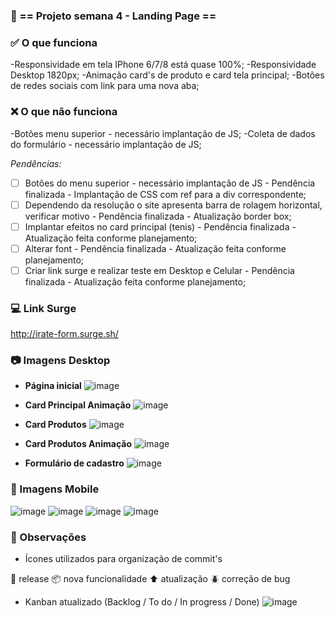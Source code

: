 ###  :office: == Projeto semana 4 - Landing Page ==

###  :white_check_mark: O que funciona

-Responsividade em tela IPhone 6/7/8 está quase 100%;
-Responsividade Desktop 1820px;
-Animação card's de produto e card tela principal;
-Botões de redes sociais com link para uma nova aba;

###  :x: O que não funciona

-Botões menu superior - necessário implantação de JS;
-Coleta de dados do formulário - necessário implantação de JS;

  _Pendências:_
- [ ] Botões do menu superior - necessário implantação de JS - Pendência finalizada - Implantação de CSS com ref para a div correspondente;
- [ ] Dependendo da resolução o site apresenta barra de rolagem horizontal, verificar motivo - Pendência finalizada - Atualização border box;
- [ ] Implantar efeitos no card principal (tenis) - Pendência finalizada - Atualização feita conforme planejamento;
- [ ] Alterar font - Pendência finalizada - Atualização feita conforme planejamento;
- [ ] Criar link surge e realizar teste em Desktop e Celular  - Pendência finalizada - Atualização feita conforme planejamento;

### :computer: Link Surge
http://irate-form.surge.sh/


### :camera: Imagens Desktop

- **Página inicial**
![image](https://user-images.githubusercontent.com/80704054/120126240-03ea3a00-c192-11eb-8b9e-59bfcf27ff75.png)


- **Card Principal Animação**
![image](https://user-images.githubusercontent.com/80704054/120126261-1bc1be00-c192-11eb-8a3a-af7f1998a2b9.png)


- **Card Produtos**
![image](https://user-images.githubusercontent.com/80704054/120126300-3c8a1380-c192-11eb-8282-816a778422ee.png)

- **Card Produtos Animação**
![image](https://user-images.githubusercontent.com/80704054/120126330-5166a700-c192-11eb-9219-beff7e5c6021.png)


- **Formulário de cadastro**
![image](https://user-images.githubusercontent.com/80704054/120126355-62171d00-c192-11eb-9966-83ffbb34ae95.png)


### :iphone: Imagens Mobile


![image](https://user-images.githubusercontent.com/80704054/120126374-70fdcf80-c192-11eb-8cbe-4037846e34db.png)
![image](https://user-images.githubusercontent.com/80704054/120126389-79560a80-c192-11eb-97e2-c3fe19e6c029.png)
![image](https://user-images.githubusercontent.com/80704054/120126404-82df7280-c192-11eb-927c-aaab126fdf07.png)
![image](https://user-images.githubusercontent.com/80704054/120126412-8a9f1700-c192-11eb-8598-f52675c3523b.png)

### :pencil: Observações

- Ícones utilizados para organização de commit's

:checkered_flag: release
:package: nova funcionalidade 
:arrow_up: atualização 
:beetle: correção de bug

- Kanban atualizado (Backlog / To do / In progress / Done)
![image](https://user-images.githubusercontent.com/80704054/120005465-3afff600-bfae-11eb-9409-9aaf88ae1443.png)
